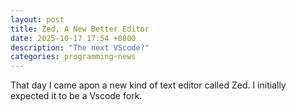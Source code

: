 ```yaml
---
layout: post
title: Zed, A New Better Editor
date: 2025-10-17 17:54 +0800
description: "The next VScode?"
categories: programming-news
---
```


That day I came apon a new kind of text editor called Zed. I initially expected
it to be a Vscode fork.
